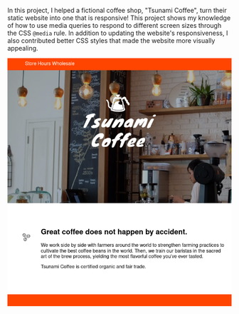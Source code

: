 In this project, I helped a fictional coffee shop, "Tsunami Coffee", turn their static website into one that is responsive! This project shows my knowledge of how to use media queries to respond to different screen sizes through the CSS `@media` rule. In addition to updating the website's responsiveness, I also contributed better CSS styles that made the website more visually appealing.

<p align="center">
  <img src="coffee_shop.png" alt="example website image"/>
</p>
